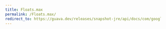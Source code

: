 ```yaml
---
title: Floats.max
permalink: /Floats.max/
redirect_to: https://guava.dev/releases/snapshot-jre/api/docs/com/google/common/primitives/Floats.html#max-float...-
---
```

